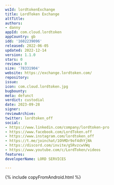 ```yaml
---
wsId: lordtokenExchange
title: LordToken Exchange
altTitle: 
authors:
- danny
appId: com.cloud.lordtoken
appCountry: gb
idd: '1602239096'
released: 2022-06-05
updated: 2022-12-14
version: 1.1.0
stars: 0
reviews: 0
size: '78331904'
website: https://exchange.lordtoken.com/
repository: 
issue: 
icon: com.cloud.lordtoken.jpg
bugbounty: 
meta: defunct
verdict: custodial
date: 2023-09-28
signer: 
reviewArchive: 
twitter: lordtoken_off
social:
- https://www.linkedin.com/company/lordtoken-pro
- https://www.facebook.com/LordToken.off
- https://www.instagram.com/lordtoken_off
- https://t.me/joinchat/1OhMDr9of4dhYjNk
- https://discord.com/invite/g5RvzcwVWq
- https://www.youtube.com/c/LordToken/videos
features: 
developerName: LORD SERVICES

---
```


{% include copyFromAndroid.html %}
